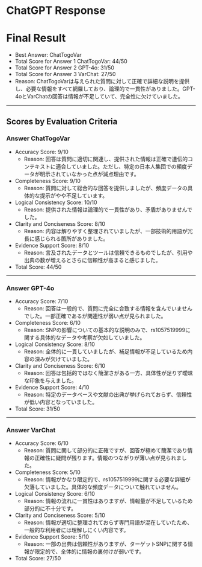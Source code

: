 # ChatGPT Response

# Final Result

- Best Answer: ChatTogoVar
- Total Score for Answer 1 ChatTogoVar: 44/50
- Total Score for Answer 2 GPT-4o: 31/50
- Total Score for Answer 3 VarChat: 27/50
- Reason: ChatTogoVarは与えられた質問に対して正確で詳細な説明を提供し、必要な情報をすべて網羅しており、論理的で一貫性がありました。GPT-4oとVarChatの回答は情報が不足していて、完全性に欠けていました。

---

## Scores by Evaluation Criteria

### Answer ChatTogoVar
- Accuracy Score: 9/10
  - Reason: 回答は質問に適切に関連し、提供された情報は正確で遺伝的コンテキストに適合していました。ただし、特定の日本人集団での頻度データが明示されていなかった点が減点理由です。
- Completeness Score: 9/10
  - Reason: 質問に対して総合的な回答を提供しましたが、頻度データの具体的な提示がやや不足しています。
- Logical Consistency Score: 10/10
  - Reason: 提供された情報は論理的で一貫性があり、矛盾がありませんでした。
- Clarity and Conciseness Score: 8/10
  - Reason: 内容は解りやすく整理されていましたが、一部技術的用語が冗長に感じられる箇所がありました。
- Evidence Support Score: 8/10
  - Reason: 言及されたデータとツールは信頼できるものでしたが、引用や出典の数が増えるとさらに信頼性が高まると感じました。
- Total Score: 44/50

---

### Answer GPT-4o
- Accuracy Score: 7/10
  - Reason: 回答は一般的で、質問に完全に合致する情報を含んでいませんでした。一部正確であるが関連性が弱い点が見られました。
- Completeness Score: 6/10
  - Reason: SNPの影響についての基本的な説明のみで、rs1057519999に関する具体的なデータや考察が欠如していました。
- Logical Consistency Score: 8/10
  - Reason: 全体的に一貫していましたが、補足情報が不足しているため内容の深みが欠けていました。
- Clarity and Conciseness Score: 6/10
  - Reason: 回答は包括的ではなく簡潔さがある一方、具体性が足りず曖昧な印象を与えました。
- Evidence Support Score: 4/10
  - Reason: 特定のデータベースや文献の出典が挙げられておらず、信頼性が低い内容となっていました。
- Total Score: 31/50

---

### Answer VarChat
- Accuracy Score: 6/10
  - Reason: 質問に関して部分的に正確ですが、回答が極めて簡潔であり情報の正確性に疑問が残ります。情報のつながりが薄い点が見られました。
- Completeness Score: 5/10
  - Reason: 情報がかなり限定的で、rs1057519999に関する必要な詳細が欠落していました。具体的な頻度データについて触れていません。
- Logical Consistency Score: 6/10
  - Reason: 情報の流れに一貫性はありますが、情報量が不足しているため部分的に不十分です。
- Clarity and Conciseness Score: 5/10
  - Reason: 情報が適切に整理されておらず専門用語が混在していたため、一般的な利用者には理解しにくい内容です。
- Evidence Support Score: 5/10
  - Reason: 一部の出典は信頼性がありますが、ターゲットSNPに関する情報が限定的で、全体的に情報の裏付けが弱いです。
- Total Score: 27/50